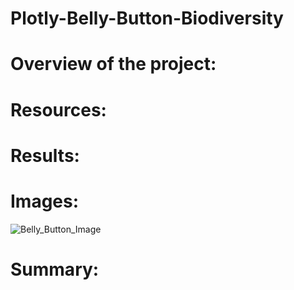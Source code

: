 # Plotly-Belly-Button-Biodiversity

# Overview of the project:

# Resources:

# Results:

# Images:

![Belly_Button_Image](https://user-images.githubusercontent.com/34757498/145511647-d76957b9-6c50-4ad8-8cc9-983ee98ec9ec.png)


# Summary:
